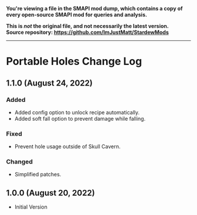 **You're viewing a file in the SMAPI mod dump, which contains a copy of every open-source SMAPI mod
for queries and analysis.**

**This is _not_ the original file, and not necessarily the latest version.**  
**Source repository: https://github.com/ImJustMatt/StardewMods**

----

# Portable Holes Change Log

## 1.1.0 (August 24, 2022)

### Added

* Added config option to unlock recipe automatically.
* Added soft fall option to prevent damage while falling.

### Fixed

* Prevent hole usage outside of Skull Cavern.

### Changed

* Simplified patches.

## 1.0.0 (August 20, 2022)

* Initial Version